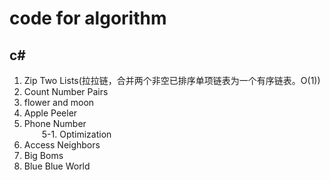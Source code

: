 # code for algorithm
## c# 
001. Zip Two Lists(拉拉链，合并两个非空已排序单项链表为一个有序链表。O(1))
002. Count Number Pairs
003. flower and moon
004. Apple Peeler
005. Phone Number   
&ensp;&ensp;&ensp;&ensp;5-1. Optimization
006. Access Neighbors
007. Big Boms
008. Blue Blue World